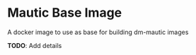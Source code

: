 # Mautic Base Image

A docker image to use as base for building dm-mautic images

**TODO**: Add details
